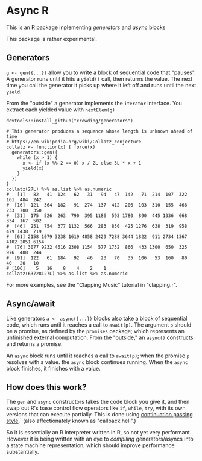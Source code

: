 # Async R

This is an R package inplementing *generators* and *async* blocks

This package is rather experimental.

## Generators

`g <- gen({...})` allow you to write a block of sequential code that
"pauses". A generator runs until it hits a `yield()` call, then
returns the value. The next time you call the generator it picks up
where it left off and runs until the next `yield`.

From the "outside" a generator implements the `iterator`
interface. You extract each yielded value with `nextElem(g)`

```
devtools::install_github("crowding/generators")

# This generator produces a sequence whose length is unknown ahead of time
# https://en.wikipedia.org/wiki/Collatz_conjecture
collatz <- function(x) { force(x)
  generators::gen({
    while (x > 1) {
      x <- if (x %% 2 == 0) x / 2L else 3L * x + 1
      yield(x)
    }
  })
}
collatz(27L) %>% as.list %>% as.numeric
#   [1]   82   41  124   62   31   94   47  142   71  214  107  322  161  484  242
#  [16]  121  364  182   91  274  137  412  206  103  310  155  466  233  700  350
#  [31]  175  526  263  790  395 1186  593 1780  890  445 1336  668  334  167  502
#  [46]  251  754  377 1132  566  283  850  425 1276  638  319  958  479 1438  719
#  [61] 2158 1079 3238 1619 4858 2429 7288 3644 1822  911 2734 1367 4102 2051 6154
#  [76] 3077 9232 4616 2308 1154  577 1732  866  433 1300  650  325  976  488  244
#  [91]  122   61  184   92   46   23   70   35  106   53  160   80   40   20   10
# [106]    5   16    8    4    2    1
collatz(63728127L) %>% as.list %>% as.numeric
```

For more examples, see the "Clapping Music" tutorial in "clapping.r".

## Async/await

Like generators `a <- async({...})` blocks also take a block of
sequential code, which runs until it reaches a call to `await(p)`. The
argument `p` should be a promise, as defined by the `promises`
package; which represents an unfinished external computation. From the
"outside," an `async()` constructs and returns a promise.

An `async` block runs until it reaches a call to `await(p)`; when the
promise `p` resolves with a value. the `async` block continues running.
When the `async` block finishes, it finishes with a value.

## How does this work?

The `gen` and `async` constructors takes the code block you give it,
and then swap out R's base control flow operators like `if`, `while`,
`try`, with its own versions that can execute partially. This is done
using [continuation passing style](http://),` (also affectionately known
as "callback hell".)

So it is essentially an R interpreter written in R, so not yet very
performant. However it is being written with an eye to _compiling_
generators/asyncs into a state machine representation, which should
improve performance substantially.
